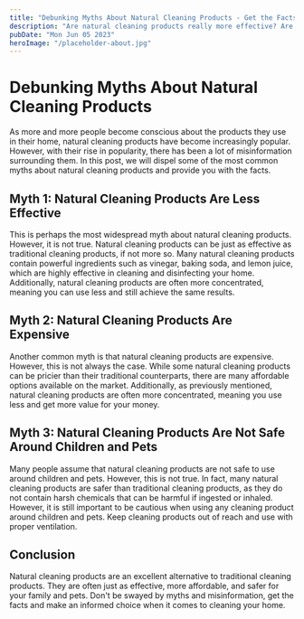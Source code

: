 ```yaml
---
title: "Debunking Myths About Natural Cleaning Products - Get the Facts"
description: "Are natural cleaning products really more effective? Are they safe to use around children and pets? Get the facts and dispel the myths about natural cleaning products in this informative post."
pubDate: "Mon Jun 05 2023"
heroImage: "/placeholder-about.jpg"
---
```


# Debunking Myths About Natural Cleaning Products

As more and more people become conscious about the products they use in their home, natural cleaning products have become increasingly popular. However, with their rise in popularity, there has been a lot of misinformation surrounding them. In this post, we will dispel some of the most common myths about natural cleaning products and provide you with the facts.

## Myth 1: Natural Cleaning Products Are Less Effective

This is perhaps the most widespread myth about natural cleaning products. However, it is not true. Natural cleaning products can be just as effective as traditional cleaning products, if not more so. Many natural cleaning products contain powerful ingredients such as vinegar, baking soda, and lemon juice, which are highly effective in cleaning and disinfecting your home. Additionally, natural cleaning products are often more concentrated, meaning you can use less and still achieve the same results.

## Myth 2: Natural Cleaning Products Are Expensive

Another common myth is that natural cleaning products are expensive. However, this is not always the case. While some natural cleaning products can be pricier than their traditional counterparts, there are many affordable options available on the market. Additionally, as previously mentioned, natural cleaning products are often more concentrated, meaning you use less and get more value for your money.

## Myth 3: Natural Cleaning Products Are Not Safe Around Children and Pets

Many people assume that natural cleaning products are not safe to use around children and pets. However, this is not true. In fact, many natural cleaning products are safer than traditional cleaning products, as they do not contain harsh chemicals that can be harmful if ingested or inhaled. However, it is still important to be cautious when using any cleaning product around children and pets. Keep cleaning products out of reach and use with proper ventilation.

## Conclusion

Natural cleaning products are an excellent alternative to traditional cleaning products. They are often just as effective, more affordable, and safer for your family and pets. Don&#39;t be swayed by myths and misinformation, get the facts and make an informed choice when it comes to cleaning your home.